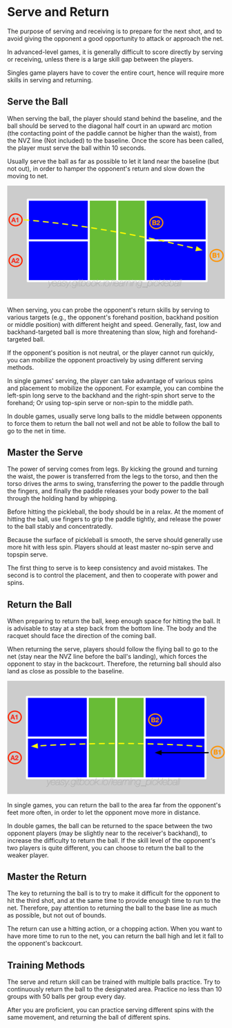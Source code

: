 # Serve and Return

The purpose of serving and receiving is to prepare for the next shot, and to avoid giving the opponent a good opportunity to attack or approach the net.

In advanced-level games, it is generally difficult to score directly by serving or receiving, unless there is a large skill gap between the players.

Singles game players have to cover the entire court, hence will require more skills in serving and returning.

## Serve the Ball

When serving the ball, the player should stand behind the baseline, and the ball should be served to the diagonal half court in an upward arc motion (the contacting point of the paddle cannot be higher than the waist), from the NVZ line (Not included) to the baseline. Once the score has been called, the player must serve the ball within 10 seconds.

Usually serve the ball as far as possible to let it land near the baseline (but not out), in order to hamper the opponent's return and slow down the moving to net.

![Serve in Double Games](_images/double-serve.png)

When serving, you can probe the opponent's return skills by serving to various targets (e.g., the opponent's forehand position, backhand position or middle position) with different height and speed. Generally, fast, low and backhand-targeted ball is more threatening than slow, high and forehand-targeted ball.

If the opponent's position is not neutral, or the player cannot run quickly, you can mobilize the opponent proactively by using different serving methods.

In single games' serving, the player can take advantage of various spins and placement to mobilize the opponent. For example, you can combine the left-spin long serve to the backhand and the right-spin short serve to the forehand; Or using top-spin serve or non-spin to the middle path.

In double games, usually serve long balls to the middle between opponents to force them to return the ball not well and not be able to follow the ball to go to the net in time.

## Master the Serve

The power of serving comes from legs. By kicking the ground and turning the waist, the power is transferred from the legs to the torso, and then the torso drives the arms to swing, transferring the power to the paddle through the fingers, and finally the paddle releases your body power to the ball through the holding hand by whipping.

Before hitting the pickleball, the body should be in a relax. At the moment of hitting the ball, use fingers to grip the paddle tightly, and release the power to the ball stably and concentratedly.

Because the surface of pickleball is smooth, the serve should generally use more hit with less spin. Players should at least master no-spin serve and topspin serve.

The first thing to serve is to keep consistency and avoid mistakes. The second is to control the placement, and then to cooperate with power and spins.

## Return the Ball
When preparing to return the ball, keep enough space for hitting the ball. It is advisable to stay at a step back from the bottom line. The body and the racquet should face the direction of the coming ball.

When returning the serve, players should follow the flying ball to go to the net (stay near the NVZ line before the ball's landing), which forces the opponent to stay in the backcourt. Therefore, the returning ball should also land as close as possible to the baseline. 

![Return in Double Games](_images/double-return.png)

In single games, you can return the ball to the area far from the opponent's feet more often, in order to let the opponent move more in distance.

In double games, the ball can be returned to the space between the two opponent players (may be slightly near to the receiver's backhand), to increase the difficulty to return the ball. If the skill level of the opponent's two players is quite different, you can choose to return the ball to the weaker player.

## Master the Return

The key to returning the ball is to try to make it difficult for the opponent to hit the third shot, and at the same time to provide enough time to run to the net. Therefore, pay attention to returning the ball to the base line as much as possible, but not out of bounds.

The return can use a hitting action, or a chopping action. When you want to have more time to run to the net, you can return the ball high and let it fall to the opponent's backcourt.

## Training Methods
The serve and return skill can be trained with multiple balls practice. Try to continuously return the ball to the designated area. Practice no less than 10 groups with 50 balls per group every day.

After you are proficient, you can practice serving different spins with the same movement, and returning the ball of different spins.